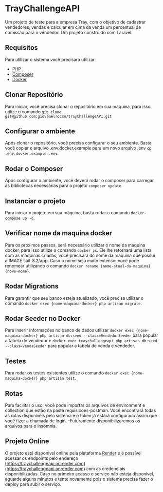 
# TrayChallengeAPI

Um projeto de teste para a empresa Tray, com o objetivo de cadastrar vendedores, vendas e calcular em cima da venda um percentual de comissão para o vendedor.
Um projeto construido com Laravel.

## Requisitos
Para utilizar o sistema você precisará utilizar: 

- [PHP](https://www.php.net/manual/en/install.php) 
- [Composer](https://getcomposer.org/)
- [Docker](https://www.docker.com/products/docker-desktop/)

## Clonar Repositório

Para iniciar, você precisa clonar o repositório em sua maquina, para isso
utilize o comando `git clone git@github.com:giovanelrocco/trayChallengeAPI.git`

## Configurar o ambiente
Após clonar o repositório, você precisa configurar o seu ambiente.
Basta você copiar o arquivo .env.docker.example para um novo arquivo .env `cp .env.docker.example .env`.

## Rodar o Composer
Após configurar o ambiente, você deverá rodar o composer para carregar as bibliotecas necessárias para o projeto `composer update`.

## Instanciar o projeto
Para iniciar o projeto em sua máquina, basta rodar o comando `docker-compose up -d`.

## Verificar nome da maquina docker
Para os próximos passos, será necessário utilizar o nome da maquina docker, para isso utilize o comando `docker ps`.
Ele lhe retornará uma lista com as maquinas criadas, você precisará do nome da maquina que possui a IMAGE sail-8.2/app.
Caso o nome seja muito extenso, você pode renomear utilizando o comando `docker rename {nome-atual-da-maquina} {novo-nome}`.

## Rodar Migrations
Para garantir que seu banco esteja atualizado, você precisa utilizar o comando
`docker exec {nome-maquina-docker} php artisan migrate`.

## Rodar Seeder no Docker
Para inserir informações no banco de dados utilizar `docker exec {nome-maquina-docker} php artisan db:seed --class=VendedorSeeder` para popular a tabela de vendedor e `docker exec traychallengeapi php artisan db:seed --class=VendaSeeder` para popular a tabela de venda e vendedor.

## Testes
Para rodar os testes existentes utilize o comando `docker exec {nome-maquina-docker} php artisan test`.

## Rotas
Para facilitar o uso, você pode importar os arquivos de environment e collection que estão na pasta requisicoes-postman. Você encontrará todas as rotas disponíveis pelo sistema e o token já estará configurado assim que você fizer a chamada de login.
-Futuramente disponibilizaremos os arquivos para o insomnia.

## Projeto Online
O projeto está disponível online pela plataforma [Render](https://render.com) e é possível acessar os endpoints pelo endereço [https://traychallengeapi.onrender.com](https://traychallengeapi.onrender.com) com as credenciais disponibilizadas. Caso no primeiro acesso o serviço não esteja disponível, aguarde alguns minutos e tente novamente pois o sistema precisa fazer o deploy para subir o serviço.